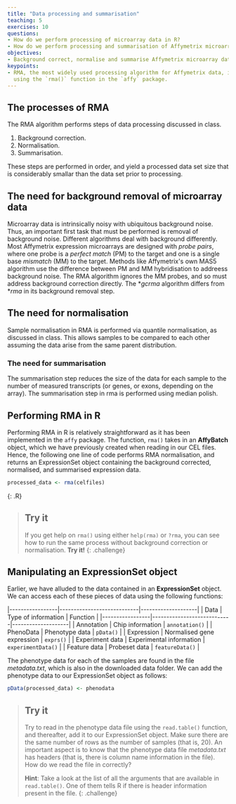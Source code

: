 ```yaml
---
title: "Data processing and summarisation"
teaching: 5
exercises: 10
questions: 
- How do we perform processing of microarray data in R?
- How do we perform processing and summarisation of Affymetrix microarray data in R?
objectives:
- Background correct, normalise and summarise Affymetrix microarray data
keypoints: 
- RMA, the most widely used processing algorithm for Affymetrix data, is implemented in R
  using the `rma()` function in the `affy` package.
---
```


## The processes of RMA

The RMA algorithm performs steps of data processing discussed in class.

1. Background correction.
2. Normalisation.
3. Summarisation.

These steps are performed in order, and yield a processed data set size that is
considerably smallar than the data set prior to processing.


## The need for background removal of microarray data

Microarray data is intrinsically noisy with ubiquitous background noise. Thus, an
important first task that must be performed is removal of background noise. Different
algorithms deal with background differently. Most Affymetrix expression microarrays are
designed with *probe pairs*, where one probe is a *perfect match* (PM) to the target and
one is a single base *mismatch* (MM) to the target. Methods like Affymetrix's own MAS5
algorithm use the difference between PM and MM hybridisation to addreess background noise.
The RMA algorithm ignores the MM probes, and so must address background correction
directly.  The **gcrma* algorithm differs from **rma* in its background removal step.


## The need for normalisation

Sample normalisation in RMA is performed via quantile normalisation, as discussed in
class. This allows samples to be compared to each other assuming the data arise from the
same parent distribution.

### The need for summarisation

The summarisation step reduces the size of the data for each sample to the number of
measured transcripts (or genes, or exons, depending on the array). The summarisation step
in rma is performed using median polish.

## Performing RMA in R

Performing RMA  in R is relatively straightforward as it has been implemented
in the `affy` package. The function, `rma()` takes in an **AffyBatch** object, which we
have previously created when reading in our CEL files. Hence, the following one line of
code performs RMA normalisation, and returns an ExpressionSet object containing the
background corrected, normalised, and summarised expression data. 

```R
processed_data <- rma(celfiles)
```
{: .R}


> ## Try it
> If you get help on `rma()` using either `help(rma)` or `?rma`, you can see how to run
> the same process without background correction or normalisation. **Try it!**
{: .challenge}


## Manipulating an ExpressionSet object

Earlier, we have alluded to the data contained in an **ExpressionSet** object. We can
access each of these pieces of data using the following functions:

|-----------------|----------------------------|--------------------|
| Data            | Type of information        | Function           |
|-----------------|----------------------------|--------------------|
| Annotation      | Chip information           | `annotation()`     |
| PhenoData       | Phenotype data             | `pData()`          |
| Expression      | Normalised gene expression | `exprs()`          |
| Experiment data | Experimental information   | `experimentData()` |
| Feature data    | Probeset data              | `featureData()`    |

The phenotype data for each of the samples are found in the file *metadata.txt*, which is
also in the downloaded data folder. We can add the phenotype data to our ExpressionSet
object as follows:

```R
pData(processed_data) <- phenodata 
```

>## Try it
>
> Try to read in the phenotype data file using the `read.table()` function, and thereafter, add it to our ExpressionSet object. Make sure there are the same number of rows as the number of samples (that is, 20). An important aspect is to know that the phenotype data file *metadata.txt* has headers (that is, there is column name information in the file). How do we read the file in correctly? 
>
> **Hint**: Take a look at the list of all the arguments that are available in
>`read.table()`. One of them tells R if there is header information present in the file.
{: .challenge}
